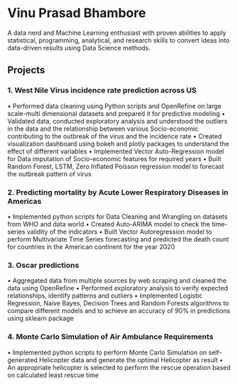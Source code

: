 # Vinu Prasad Bhambore

A data nerd and Machine Learning enthusiast with proven abilities to apply statistical, programming, analytical, and research skills to convert ideas into data-driven results using Data Science methods. 

## Projects

### 1. West Nile Virus incidence rate prediction across US
• Performed data cleaning using Python scripts and OpenRefine on large scale-multi dimensional datasets and prepared it for predictive modeling
• Validated data, conducted exploratory analysis and understood the outliers in the data and the relationship between various Socio-economic contributing to the outbreak of the virus and the incidence rate
• Created visualization dashboard using bokeh and plotly packages to understand the effect of different variables
• Implemented Vector Auto-Regression model for Data imputation of Socio-economic features for required years
• Built Random Forest, LSTM, Zero Inflated Poisson regression model to forecast the outbreak pattern of virus

### 2. Predicting mortality by Acute Lower Respiratory Diseases in Americas
• Implemented python scripts for Data Cleaning and Wrangling on datasets from WHO and data world
• Created Auto-ARIMA model to check the time-series validity of the indicators
• Built Vector Autoregression model to perform Multivariate Time Series forecasting and predicted the death count for countries in the American continent for the year 2020

### 3. Oscar predictions
• Aggregated data from multiple sources by web scraping and cleaned the data using OpenRefine
• Performed exploratory analysis to verify expected relationships, identify patterns and outliers
• Implemented Logistic Regression, Naive Bayes, Decision Trees and Random Forests algorithms to compare different models and to achieve an accuracy of 90% in predictions using sklearn package

### 4. Monte Carlo Simulation of Air Ambulance Requirements
• Implemented python scripts to perform Monte Carlo Simulation on self-generated Helicopter data and generate the optimal Helicopter as result
• An appropriate helicopter is selected to perform the rescue operation based on calculated least rescue time
